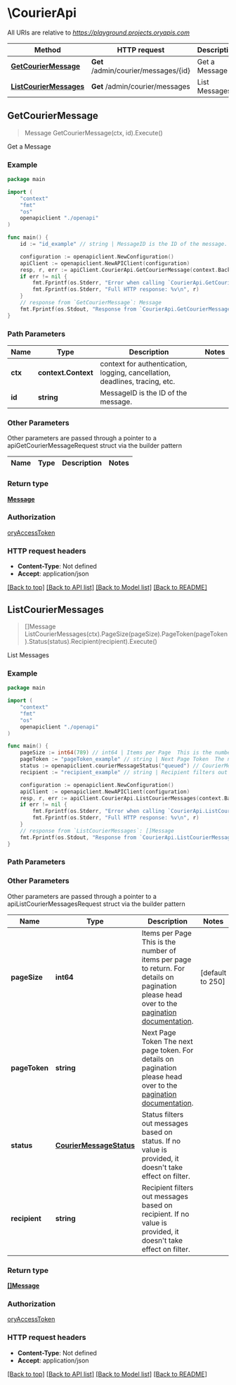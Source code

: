 # \CourierApi

All URIs are relative to *https://playground.projects.oryapis.com*

Method | HTTP request | Description
------------- | ------------- | -------------
[**GetCourierMessage**](CourierApi.md#GetCourierMessage) | **Get** /admin/courier/messages/{id} | Get a Message
[**ListCourierMessages**](CourierApi.md#ListCourierMessages) | **Get** /admin/courier/messages | List Messages



## GetCourierMessage

> Message GetCourierMessage(ctx, id).Execute()

Get a Message



### Example

```go
package main

import (
    "context"
    "fmt"
    "os"
    openapiclient "./openapi"
)

func main() {
    id := "id_example" // string | MessageID is the ID of the message.

    configuration := openapiclient.NewConfiguration()
    apiClient := openapiclient.NewAPIClient(configuration)
    resp, r, err := apiClient.CourierApi.GetCourierMessage(context.Background(), id).Execute()
    if err != nil {
        fmt.Fprintf(os.Stderr, "Error when calling `CourierApi.GetCourierMessage``: %v\n", err)
        fmt.Fprintf(os.Stderr, "Full HTTP response: %v\n", r)
    }
    // response from `GetCourierMessage`: Message
    fmt.Fprintf(os.Stdout, "Response from `CourierApi.GetCourierMessage`: %v\n", resp)
}
```

### Path Parameters


Name | Type | Description  | Notes
------------- | ------------- | ------------- | -------------
**ctx** | **context.Context** | context for authentication, logging, cancellation, deadlines, tracing, etc.
**id** | **string** | MessageID is the ID of the message. | 

### Other Parameters

Other parameters are passed through a pointer to a apiGetCourierMessageRequest struct via the builder pattern


Name | Type | Description  | Notes
------------- | ------------- | ------------- | -------------


### Return type

[**Message**](Message.md)

### Authorization

[oryAccessToken](../README.md#oryAccessToken)

### HTTP request headers

- **Content-Type**: Not defined
- **Accept**: application/json

[[Back to top]](#) [[Back to API list]](../README.md#documentation-for-api-endpoints)
[[Back to Model list]](../README.md#documentation-for-models)
[[Back to README]](../README.md)


## ListCourierMessages

> []Message ListCourierMessages(ctx).PageSize(pageSize).PageToken(pageToken).Status(status).Recipient(recipient).Execute()

List Messages



### Example

```go
package main

import (
    "context"
    "fmt"
    "os"
    openapiclient "./openapi"
)

func main() {
    pageSize := int64(789) // int64 | Items per Page  This is the number of items per page to return. For details on pagination please head over to the [pagination documentation](https://www.ory.sh/docs/ecosystem/api-design#pagination). (optional) (default to 250)
    pageToken := "pageToken_example" // string | Next Page Token  The next page token. For details on pagination please head over to the [pagination documentation](https://www.ory.sh/docs/ecosystem/api-design#pagination). (optional)
    status := openapiclient.courierMessageStatus("queued") // CourierMessageStatus | Status filters out messages based on status. If no value is provided, it doesn't take effect on filter. (optional)
    recipient := "recipient_example" // string | Recipient filters out messages based on recipient. If no value is provided, it doesn't take effect on filter. (optional)

    configuration := openapiclient.NewConfiguration()
    apiClient := openapiclient.NewAPIClient(configuration)
    resp, r, err := apiClient.CourierApi.ListCourierMessages(context.Background()).PageSize(pageSize).PageToken(pageToken).Status(status).Recipient(recipient).Execute()
    if err != nil {
        fmt.Fprintf(os.Stderr, "Error when calling `CourierApi.ListCourierMessages``: %v\n", err)
        fmt.Fprintf(os.Stderr, "Full HTTP response: %v\n", r)
    }
    // response from `ListCourierMessages`: []Message
    fmt.Fprintf(os.Stdout, "Response from `CourierApi.ListCourierMessages`: %v\n", resp)
}
```

### Path Parameters



### Other Parameters

Other parameters are passed through a pointer to a apiListCourierMessagesRequest struct via the builder pattern


Name | Type | Description  | Notes
------------- | ------------- | ------------- | -------------
 **pageSize** | **int64** | Items per Page  This is the number of items per page to return. For details on pagination please head over to the [pagination documentation](https://www.ory.sh/docs/ecosystem/api-design#pagination). | [default to 250]
 **pageToken** | **string** | Next Page Token  The next page token. For details on pagination please head over to the [pagination documentation](https://www.ory.sh/docs/ecosystem/api-design#pagination). | 
 **status** | [**CourierMessageStatus**](CourierMessageStatus.md) | Status filters out messages based on status. If no value is provided, it doesn&#39;t take effect on filter. | 
 **recipient** | **string** | Recipient filters out messages based on recipient. If no value is provided, it doesn&#39;t take effect on filter. | 

### Return type

[**[]Message**](Message.md)

### Authorization

[oryAccessToken](../README.md#oryAccessToken)

### HTTP request headers

- **Content-Type**: Not defined
- **Accept**: application/json

[[Back to top]](#) [[Back to API list]](../README.md#documentation-for-api-endpoints)
[[Back to Model list]](../README.md#documentation-for-models)
[[Back to README]](../README.md)

